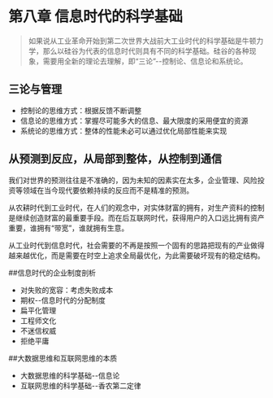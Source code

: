 # 第八章 信息时代的科学基础

> 如果说从工业革命开始到第二次世界大战前大工业时代的科学基础是牛顿力学，那么以硅谷为代表的信息时代则具有不同的科学基础。硅谷的各种现象，需要用全新的理论去理解，即“三论”--控制论、信息论和系统论。

## 三论与管理
* 控制论的思维方式：根据反馈不断调整
* 信息论的思维方式：掌握尽可能多大的信息、最大限度的采用便宜的资源
* 系统论的思维方式：整体的性能未必可以通过优化局部性能来实现

## 从预测到反应，从局部到整体，从控制到通信
我们对世界的预测往往是不准确的，因为未知的因素实在太多，企业管理、风险投资等领域在当今现代要依赖持续的反应而不是精准的预测。<br>

从农耕时代到工业时代，在人们的观念中，对实体财富的拥有，对生产资料的控制是继续创造财富的最重要手段。而在后互联网时代，获得用户的入口远比拥有资产重要，谁拥有“带宽”，谁就拥有生意。<br>

从工业时代到信息时代，社会需要的不再是按照一个固有的思路把现有的产业做得越来越优化，而是需要在时空上追求全局最优化，为此需要破坏现有的稳定结构。

##信息时代的企业制度剖析
* 对失败的宽容：考虑失败成本
* 期权--信息时代的分配制度
* 扁平化管理
* 工程师文化
* 不迷信权威
* 拒绝平庸

##大数据思维和互联网思维的本质
* 大数据思维的科学基础--信息论
* 互联网思维的科学基础--香农第二定律
